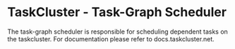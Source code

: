 TaskCluster - Task-Graph Scheduler
==================================

The task-graph scheduler is responsible for scheduling dependent tasks on the
taskcluster. For documentation please refer to docs.taskcluster.net.


